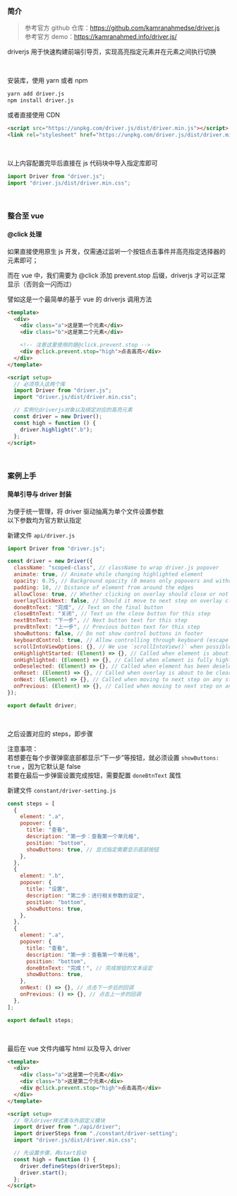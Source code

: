 ### 简介

> 参考官方 github 仓库：https://github.com/kamranahmedse/driver.js  
> 参考官方 demo：https://kamranahmed.info/driver.js/

driverjs 用于快速构建前端引导页，实现高亮指定元素并在元素之间执行切换

<br>

安装库，使用 yarn 或者 npm

```sh
yarn add driver.js
npm install driver.js
```

或者直接使用 CDN

```html
<script src="https://unpkg.com/driver.js/dist/driver.min.js"></script>
<link rel="stylesheet" href="https://unpkg.com/driver.js/dist/driver.min.css" />
```

<br>

以上内容配置完毕后直接在 js 代码块中导入指定库即可

```js
import Driver from "driver.js";
import "driver.js/dist/driver.min.css";
```

<br>

### 整合至 vue

#### @click 处理

如果直接使用原生 js 开发，仅需通过监听一个按钮点击事件并高亮指定选择器的元素即可；

而在 vue 中，我们需要为 @click 添加 prevent.stop 后缀，driverjs 才可以正常显示（否则会一闪而过）

譬如这是一个最简单的基于 vue 的 driverjs 调用方法

```html
<template>
  <div>
    <div class="a">这是第一个元素</div>
    <div class="b">这是第二个元素</div>

    <!-- 注意这里使用的是@click.prevent.stop -->
    <div @click.prevent.stop="high">点击高亮</div>
  </div>
</template>

<script setup>
  // 必须导入这两个库
  import Driver from "driver.js";
  import "driver.js/dist/driver.min.css";

  // 实例化driverjs对象以及绑定对应的高亮元素
  const driver = new Driver();
  const high = function () {
    driver.highlight(".b");
  };
</script>
```

<br>

### 案例上手

#### 简单引导与 driver 封装

为便于统一管理，将 driver 驱动抽离为单个文件设置参数  
以下参数均为官方默认指定

新建文件 `api/driver.js`

```js
import Driver from "driver.js";

const driver = new Driver({
  className: "scoped-class", // className to wrap driver.js popover
  animate: true, // Animate while changing highlighted element
  opacity: 0.75, // Background opacity (0 means only popovers and without overlay)
  padding: 10, // Distance of element from around the edges
  allowClose: true, // Whether clicking on overlay should close or not
  overlayClickNext: false, // Should it move to next step on overlay click
  doneBtnText: "完成", // Text on the final button
  closeBtnText: "关闭", // Text on the close button for this step
  nextBtnText: "下一步", // Next button text for this step
  prevBtnText: "上一步", // Previous button text for this step
  showButtons: false, // Do not show control buttons in footer
  keyboardControl: true, // Allow controlling through keyboard (escape to close, arrow keys to move)
  scrollIntoViewOptions: {}, // We use `scrollIntoView()` when possible, pass here the options for it if you want any
  onHighlightStarted: (Element) => {}, // Called when element is about to be highlighted
  onHighlighted: (Element) => {}, // Called when element is fully highlighted
  onDeselected: (Element) => {}, // Called when element has been deselected
  onReset: (Element) => {}, // Called when overlay is about to be cleared
  onNext: (Element) => {}, // Called when moving to next step on any step
  onPrevious: (Element) => {}, // Called when moving to next step on any step
});

export default driver;
```

<br>

之后设置对应的 steps，即步骤

注意事项：  
若想要在每个步骤弹窗底部都显示“下一步”等按钮，就必须设置 `showButtons: true` ，因为它默认是 false  
若要在最后一步弹窗设置完成按钮，需要配置 `doneBtnText` 属性

新建文件 `constant/driver-setting.js`

```js
const steps = [
  {
    element: ".a",
    popover: {
      title: "查看",
      description: "第一步：查看第一个单元格",
      position: "bottom",
      showButtons: true, // 显式指定需要显示底部按钮
    },
  },
  {
    element: ".b",
    popover: {
      title: "设置",
      description: "第二步：进行相关参数的设定",
      position: "bottom",
      showButtons: true,
    },
  },
  {
    element: ".a",
    popover: {
      title: "查看",
      description: "第一步：查看第一个单元格",
      position: "bottom",
      doneBtnText: "完成！", // 完成按钮的文本设定
      showButtons: true,
    },
    onNext: () => {}, // 点击下一步后的回调
    onPrevious: () => {}, // 点击上一步的回调
  },
];

export default steps;
```

<br>

最后在 vue 文件内编写 html 以及导入 driver

```html
<template>
  <div>
    <div class="a">这是第一个元素</div>
    <div class="b">这是第二个元素</div>
    <div @click.prevent.stop="high">点击高亮</div>
  </div>
</template>

<script setup>
  // 导入driver样式表与外部定义模块
  import driver from "./api/driver";
  import driverSteps from "./constant/driver-setting";
  import "driver.js/dist/driver.min.css";

  // 先设置步骤，再start启动
  const high = function () {
    driver.defineSteps(driverSteps);
    driver.start();
  };
</script>
```

<br>

####
